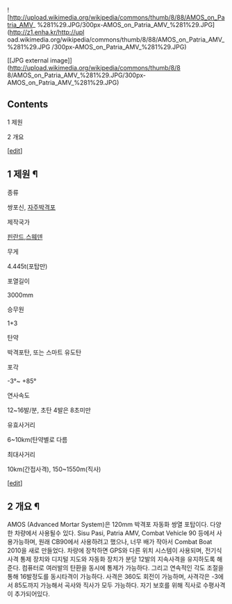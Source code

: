 ![http://upload.wikimedia.org/wikipedia/commons/thumb/8/88/AMOS_on_Patria_AMV_
%281%29.JPG/300px-AMOS_on_Patria_AMV_%281%29.JPG](http://z1.enha.kr/http://upl
oad.wikimedia.org/wikipedia/commons/thumb/8/88/AMOS_on_Patria_AMV_%281%29.JPG
/300px-AMOS_on_Patria_AMV_%281%29.JPG)

[[JPG external image]](http://upload.wikimedia.org/wikipedia/commons/thumb/8/8
8/AMOS_on_Patria_AMV_%281%29.JPG/300px-AMOS_on_Patria_AMV_%281%29.JPG)

## Contents

    

1 제원

2 개요

[[edit](http://rigvedawiki.net/r1/wiki.php/AMOS?action=edit&section=1)]

## 1 제원 ¶

종류

쌍포신, [자주박격포](%EC%9E%90%EC%A3%BC%EB%B0%95%EA%B2%A9%ED%8F%AC.md)

제작국가

[핀란드](%ED%95%80%EB%9E%80%EB%93%9C.md),[스웨덴](%EC%8A%A4%EC%9B%A8%EB%8D%B4.md)

  

무게

4.445t(포탑만)

포열길이

3000mm

승무원

1+3

탄약

박격포탄, 또는 스마트 유도탄

포각

-3°~ +85°

연사속도

12~16발/분, 초탄 4발은 8초미만

유효사거리

6~10km(탄약별로 다름

최대사거리

10km(간접사격), 150~1550m(직사)

[[edit](http://rigvedawiki.net/r1/wiki.php/AMOS?action=edit&section=2)]

## 2 개요 ¶

AMOS (Advanced Mortar System)은 120mm 박격포 자동화 쌍열 포탑이다. 다양한 차량에서 사용될수 있다. Sisu
Pasi, Patria AMV, Combat Vehicle 90 등에서 사용가능하며, 원래 CB90에서 사용하려고 했으나, 너무 배가 작아서
Combat Boat 2010을 새로 만들었다. 차량에 장착하면 GPS와 다른 위치 시스템이 사용되며, 전기식 사격 통제 장치와 디지털
지도와 자동화 장치가 분당 12발의 지속사격을 유지하도록 해준다. 컴퓨터로 여러발의 탄환을 동시에 통제가 가능하다. 그리고 연속적인 각도
조절을 통해 16발정도를 동시타격이 가능하다. 사격은 360도 회전이 가능하며, 사격각은 -3에서 85도까지 가능해서 곡사와 직사가 모두
가능하다. 자기 보호를 위해 직사로 수평사격이 추가되어있다.

